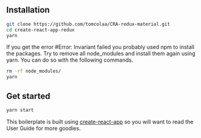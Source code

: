 ## Installation

```bash
git clone https://github.com/tomcolaa/CRA-redux-material.git
cd create-react-app-redux
yarn
```

If you get the error #Error: Invariant failed you probably used npm to install the packages. Try to remove all node_modules and install them again using yarn. You can do so with the following commands.

```bash
rm -rf node_modules/
yarn
```

## Get started

```bash
yarn start
```

This boilerplate is built using [create-react-app](https://github.com/facebook/create-react-app) so you will want to read the User Guide for more goodies.
